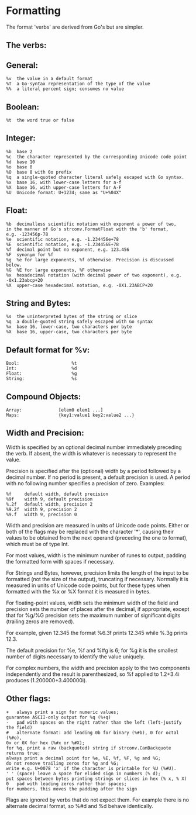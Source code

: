 # Formatting

The format 'verbs' are derived from Go's but are simpler.

## The verbs:

## General:
```
%v  the value in a default format
%T  a Go-syntax representation of the type of the value
%%  a literal percent sign; consumes no value
```

## Boolean:
```
%t  the word true or false
```

## Integer:
```
%b  base 2
%c  the character represented by the corresponding Unicode code point
%d  base 10
%o  base 8
%O  base 8 with 0o prefix
%q  a single-quoted character literal safely escaped with Go syntax.
%x  base 16, with lower-case letters for a-f
%X  base 16, with upper-case letters for A-F
%U  Unicode format: U+1234; same as "U+%04X"
```

## Float:
```
%b  decimalless scientific notation with exponent a power of two,
in the manner of Go's strconv.FormatFloat with the 'b' format,
e.g. -123456p-78
%e  scientific notation, e.g. -1.234456e+78
%E  scientific notation, e.g. -1.234456E+78
%f  decimal point but no exponent, e.g. 123.456
%F  synonym for %f
%g  %e for large exponents, %f otherwise. Precision is discussed below.
%G  %E for large exponents, %F otherwise
%x  hexadecimal notation (with decimal power of two exponent), e.g. -0x1.23abcp+20
%X  upper-case hexadecimal notation, e.g. -0X1.23ABCP+20
```

## String and Bytes:
```
%s  the uninterpreted bytes of the string or slice
%q  a double-quoted string safely escaped with Go syntax
%x  base 16, lower-case, two characters per byte
%X  base 16, upper-case, two characters per byte
```

## Default format for %v:
```
Bool:                    %t
Int:                     %d
Float:                   %g
String:                  %s
```

## Compound Objects:
```
Array:              [elem0 elem1 ...]
Maps:               {key1:value1 key2:value2 ...}
```


## Width and Precision:

Width is specified by an optional decimal number immediately preceding the verb.
If absent, the width is whatever is necessary to represent the value.

Precision is specified after the (optional) width by a period followed by a
decimal number. If no period is present, a default precision is used. A period
with no following number specifies a precision of zero.
Examples:
```
%f     default width, default precision
%9f    width 9, default precision
%.2f   default width, precision 2
%9.2f  width 9, precision 2
%9.f   width 9, precision 0
```

Width and precision are measured in units of Unicode code points.  Either or
both of the flags may be replaced with the character '*', causing their values
to be obtained from the next operand (preceding the one to format), which must
be of type Int.

For most values, width is the minimum number of runes to output, padding the
formatted form with spaces if necessary.

For Strings and Bytes, however, precision limits the length of the input to be
formatted (not the size of the output), truncating if necessary. Normally it is
measured in units of Unicode code points, but for these types when formatted
with the %x or %X format it is measured in bytes.

For floating-point values, width sets the minimum width of the field and
precision sets the number of places after the decimal, if appropriate, except
that for %g/%G precision sets the maximum number of significant digits
(trailing zeros are removed).

For example, given 12.345 the format %6.3f prints 12.345 while %.3g prints 12.3.

The default precision for %e, %f and %#g is 6; for %g it is the smallest number
of digits necessary to identify the value uniquely.

For complex numbers, the width and precision apply to the two components
independently and the result is parenthesized, so %f applied to 1.2+3.4i
produces (1.200000+3.400000i).

## Other flags:
```
+   always print a sign for numeric values;
guarantee ASCII-only output for %q (%+q)
-   pad with spaces on the right rather than the left (left-justify the field)
#   alternate format: add leading 0b for binary (%#b), 0 for octal (%#o),
0x or 0X for hex (%#x or %#X);
for %q, print a raw (backquoted) string if strconv.CanBackquote returns true;
always print a decimal point for %e, %E, %f, %F, %g and %G;
do not remove trailing zeros for %g and %G;
write e.g. U+0078 'x' if the character is printable for %U (%#U).
' ' (space) leave a space for elided sign in numbers (% d);
put spaces between bytes printing strings or slices in hex (% x, % X)
0   pad with leading zeros rather than spaces;
for numbers, this moves the padding after the sign
```

Flags are ignored by verbs that do not expect them.
For example there is no alternate decimal format, so %#d and %d behave
identically.

